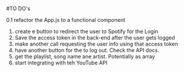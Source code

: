 #TO DO's

0.1 refactor the App.js to a functional component

1. create e button to redirect the user to Spotify for the Login
2. Save the access token in the back-end after the user gets logged
3. make another call requesting the user info using that access token
4. have another button for the to log out. Check the API docs.
5. get the playlist, song name ane artist. Potentially as array
6. start integrating with teh YouTube API
